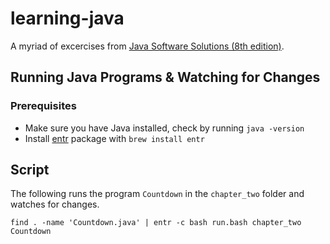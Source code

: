 # learning-java

A myriad of excercises from [Java Software Solutions (8th edition)](https://www.amazon.com/Java-Software-Solutions-John-Lewis/dp/0133594955/ref=sr_1_1?ie=UTF8&qid=1485137740&sr=8-1&keywords=9780133594959).

## Running Java Programs & Watching for Changes

### Prerequisites

- Make sure you have Java installed, check by running `java -version`
- Install [entr](https://bitbucket.org/eradman/entr/) package with `brew install entr`

## Script

The following runs the program `Countdown` in the `chapter_two` folder and watches for changes.

```
find . -name 'Countdown.java' | entr -c bash run.bash chapter_two Countdown
```